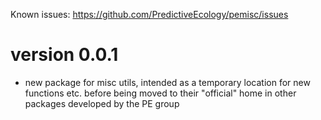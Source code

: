 Known issues: <https://github.com/PredictiveEcology/pemisc/issues>

version 0.0.1
=============

* new package for misc utils, intended as a temporary location for new functions etc. before being moved to their "official" home in other packages developed by the PE group

